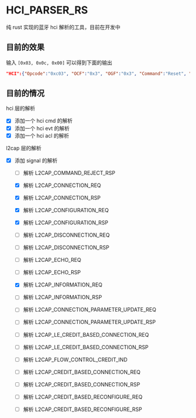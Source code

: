 # HCI_PARSER_RS

纯 rust 实现的蓝牙 hci 解析的工具，目前在开发中

## 目前的效果

输入 `[0x03, 0x0c, 0x00]` 可以得到下面的输出

```json
"HCI":{"Opcode":"0xc03", "OCF":"0x3", "OGF":"0x3", "Command":"Reset", "Parameter_Total_Length":"0x0"}
```

## 目前的情况

hci 层的解析

- [x] 添加一个 hci cmd 的解析
- [x] 添加一个 hci evt 的解析
- [x] 添加一个 hci acl 的解析

l2cap 层的解析

- [x] 添加 signal 的解析
  - [ ] 解析 L2CAP_COMMAND_REJECT_RSP
  - [x] 解析 L2CAP_CONNECTION_REQ
  - [x] 解析 L2CAP_CONNECTION_RSP
  - [x] 解析 L2CAP_CONFIGURATION_REQ
  - [x] 解析 L2CAP_CONFIGURATION_RSP
  - [ ] 解析 L2CAP_DISCONNECTION_REQ
  - [ ] 解析 L2CAP_DISCONNECTION_RSP
  - [ ] 解析 L2CAP_ECHO_REQ
  - [ ] 解析 L2CAP_ECHO_RSP
  - [x] 解析 L2CAP_INFORMATION_REQ
  - [ ] 解析 L2CAP_INFORMATION_RSP
  - [ ] 解析 L2CAP_CONNECTION_PARAMETER_UPDATE_REQ
  - [ ] 解析 L2CAP_CONNECTION_PARAMETER_UPDATE_RSP
  - [ ] 解析 L2CAP_LE_CREDIT_BASED_CONNECTION_REQ
  - [ ] 解析 L2CAP_LE_CREDIT_BASED_CONNECTION_RSP
  - [ ] 解析 L2CAP_FLOW_CONTROL_CREDIT_IND
  - [ ] 解析 L2CAP_CREDIT_BASED_CONNECTION_REQ
  - [ ] 解析 L2CAP_CREDIT_BASED_CONNECTION_RSP
  - [ ] 解析 L2CAP_CREDIT_BASED_RECONFIGURE_REQ
  - [ ] 解析 L2CAP_CREDIT_BASED_RECONFIGURE_RSP

